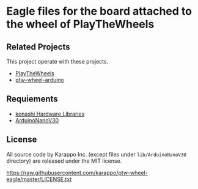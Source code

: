 # Eagle files for the board attached to the wheel of PlayTheWheels

## Related Projects

This project operate with these projects.

- [PlayTheWheels](https://github.com/karappo/PlayTheWheels)
- [ptw-wheel-arduino](https://github.com/karappo/ptw-wheel-arduino)

## Requiements

- [konashi Hardware Libraries](https://github.com/YUKAI/konashi-hardware)
- [ArduinoNanoV30](https://www.diymodules.org/eagle-show-library?type=usr&id=1012211674&part=ArduinoNano%2FArduinoNanoV30.lbr)

## License

All source code by Karappo Inc. (except files under `lib/ArduinoNanoV30` directory) are released under the MIT license.

https://raw.githubusercontent.com/karappo/ptw-wheel-eagle/master/LICENSE.txt
